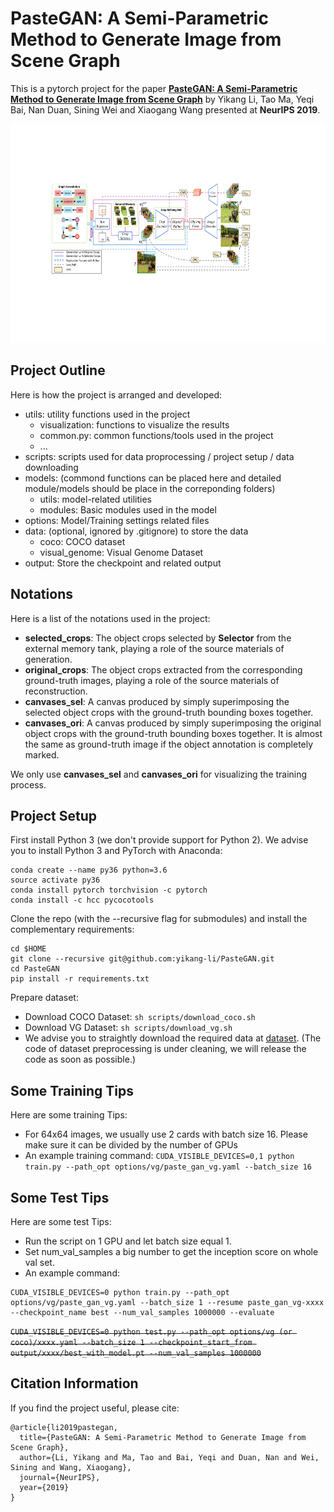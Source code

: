 # PasteGAN: A Semi-Parametric Method to Generate Image from Scene Graph

This is a pytorch project for the paper [**PasteGAN: A Semi-Parametric Method to Generate Image from Scene Graph**](https://papers.nips.cc/paper/8650-pastegan-a-semi-parametric-method-to-generate-image-from-scene-graph.pdf) by Yikang Li, Tao Ma, Yeqi Bai, Nan Duan, Sining Wei and Xiaogang Wang presented at **NeurIPS 2019**.

<img src="./images/PasteGAN.pdf" width="900px" height="350px"/>


## Project Outline

Here is how the project is arranged and developed:
- utils: utility functions used in the project
	- visualization: functions to visualize the results
	- common.py: common functions/tools used in the project
	- ...
- scripts: scripts used for data proprocessing / project setup / data downloading
- models: (commond functions can be placed here and detailed module/models should be place in the correponding folders)
	- utils: model-related utilities
	- modules: Basic modules used in the model
- options: Model/Training settings related files
- data: (optional, ignored by .gitignore) to store the data
	- coco: COCO dataset
	- visual_genome: Visual Genome Dataset
- output: Store the checkpoint and related output


## Notations

Here is a list of the notations used in the project:
- **selected_crops**: The object crops selected by **Selector** from the external memory tank, playing a role of the source materials of generation.
- **original_crops**: The object crops extracted from the corresponding ground-truth images, playing a role of the source materials of reconstruction.
- **canvases_sel**: A canvas produced by simply superimposing the selected object crops with the ground-truth bounding boxes together.
- **canvases_ori**: A canvas produced by simply superimposing the original object crops with the ground-truth bounding boxes together. It is almost the same as ground-truth image if the object annotation is completely marked.

We only use **canvases_sel** and **canvases_ori** for visualizing the training process.

## Project Setup

First install Python 3 (we don't provide support for Python 2). We advise you to install Python 3 and PyTorch with Anaconda:

```
conda create --name py36 python=3.6
source activate py36
conda install pytorch torchvision -c pytorch
conda install -c hcc pycocotools
```

Clone the repo (with the --recursive flag for submodules) and install the complementary requirements:
```
cd $HOME
git clone --recursive git@github.com:yikang-li/PasteGAN.git
cd PasteGAN
pip install -r requirements.txt
```

Prepare dataset:
- Download COCO Dataset: `sh scripts/download_coco.sh`
- Download VG Dataset: `sh scripts/download_vg.sh`
- We advise you to straightly download the required data at [dataset](https://github.com). (The code of dataset preprocessing is under cleaning, we will release the code as soon as possible.)


## Some Training Tips

Here are some training Tips:
- For 64x64 images, we usually use 2 cards with batch size 16. Please make sure it can be divided by the number of GPUs
- An example training command: `CUDA_VISIBLE_DEVICES=0,1 python train.py --path_opt options/vg/paste_gan_vg.yaml --batch_size 16`


## Some Test Tips

Here are some test Tips:
- Run the script on 1 GPU and let batch size equal 1.
- Set num_val_samples a big number to get the inception score on whole val set.
- An example command:
```
CUDA_VISIBLE_DEVICES=0 python train.py --path_opt options/vg/paste_gan_vg.yaml --batch_size 1 --resume paste_gan_vg-xxxx --checkpoint_name best --num_val_samples 1000000 --evaluate
```
~~```CUDA_VISIBLE_DEVICES=0 python test.py --path_opt options/vg (or coco)/xxxx.yaml --batch_size 1 --checkpoint_start_from output/xxxx/best_with_model.pt --num_val_samples 1000000```~~


## Citation Information

If you find the project useful, please cite:

```
@article{li2019pastegan,
  title={PasteGAN: A Semi-Parametric Method to Generate Image from Scene Graph},
  author={Li, Yikang and Ma, Tao and Bai, Yeqi and Duan, Nan and Wei, Sining and Wang, Xiaogang},
  journal={NeurIPS},
  year={2019}
}
```
